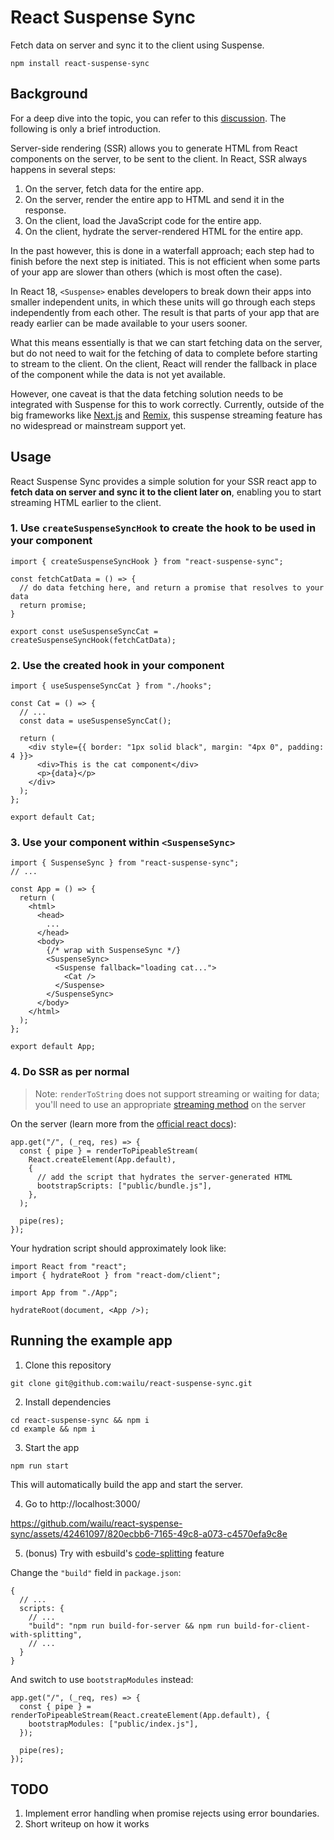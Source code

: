 # React Suspense Sync

Fetch data on server and sync it to the client using Suspense.

```
npm install react-suspense-sync
```

## Background

For a deep dive into the topic, you can refer to this [discussion](https://github.com/reactwg/react-18/discussions/37). The following is only a brief introduction.

Server-side rendering (SSR) allows you to generate HTML from React components on the server, to be sent to the client. In React, SSR always happens in several steps:

1. On the server, fetch data for the entire app.
2. On the server, render the entire app to HTML and send it in the response.
3. On the client, load the JavaScript code for the entire app.
4. On the client, hydrate the server-rendered HTML for the entire app.

In the past however, this is done in a waterfall approach; each step had to finish before the next step is initiated. This is not efficient when some parts of your app are slower than others (which is most often the case).

In React 18, `<Suspense>` enables developers to break down their apps into smaller independent units, in which these units will go through each steps independently from each other. The result is that parts of your app that are ready earlier can be made available to your users sooner.

What this means essentially is that we can start fetching data on the server, but do not need to wait for the fetching of data to complete before starting to stream to the client. On the client, React will render the fallback in place of the component while the data is not yet available.

However, one caveat is that the data fetching solution needs to be integrated with Suspense for this to work correctly. Currently, outside of the big frameworks like [Next.js](https://nextjs.org/docs/app/building-your-application/routing/loading-ui-and-streaming#streaming-with-suspense) and [Remix](https://remix.run/docs/en/main/guides/streaming), this suspense streaming feature has no widespread or mainstream support yet.

## Usage

React Suspense Sync provides a simple solution for your SSR react app to **fetch data on server and sync it to the client later on**, enabling you to start streaming HTML earlier to the client.

### 1. Use `createSuspenseSyncHook` to create the hook to be used in your component

```
import { createSuspenseSyncHook } from "react-suspense-sync";

const fetchCatData = () => {
  // do data fetching here, and return a promise that resolves to your data
  return promise;
}

export const useSuspenseSyncCat = createSuspenseSyncHook(fetchCatData);
```

### 2. Use the created hook in your component

```
import { useSuspenseSyncCat } from "./hooks";

const Cat = () => {
  // ...
  const data = useSuspenseSyncCat();

  return (
    <div style={{ border: "1px solid black", margin: "4px 0", padding: 4 }}>
      <div>This is the cat component</div>
      <p>{data}</p>
    </div>
  );
};

export default Cat;
```

### 3. Use your component within `<SuspenseSync>`

```
import { SuspenseSync } from "react-suspense-sync";
// ...

const App = () => {
  return (
    <html>
      <head>
        ...
      </head>
      <body>
        {/* wrap with SuspenseSync */}
        <SuspenseSync>
          <Suspense fallback="loading cat...">
            <Cat />
          </Suspense>
        </SuspenseSync>
      </body>
    </html>
  );
};

export default App;
```

### 4. Do SSR as per normal

> Note: `renderToString` does not support streaming or waiting for data; you'll need to use an appropriate [streaming method](https://react.dev/reference/react-dom/server/renderToString#migrating-from-rendertostring-to-a-streaming-method-on-the-server) on the server

On the server (learn more from the [official react docs](https://react.dev/reference/react-dom/server/renderToPipeableStream#rendering-a-react-tree-as-html-to-a-nodejs-stream)):

```
app.get("/", (_req, res) => {
  const { pipe } = renderToPipeableStream(
    React.createElement(App.default),
    {
      // add the script that hydrates the server-generated HTML
      bootstrapScripts: ["public/bundle.js"],
    },
  );

  pipe(res);
});
```

Your hydration script should approximately look like:

```
import React from "react";
import { hydrateRoot } from "react-dom/client";

import App from "./App";

hydrateRoot(document, <App />);
```

## Running the example app

1. Clone this repository

```
git clone git@github.com:wailu/react-suspense-sync.git
```

2. Install dependencies

```
cd react-suspense-sync && npm i
cd example && npm i
```

3. Start the app

```
npm run start
```

This will automatically build the app and start the server.

4. Go to http://localhost:3000/

https://github.com/wailu/react-syspense-sync/assets/42461097/820ecbb6-7165-49c8-a073-c4570efa9c8e

5. (bonus) Try with esbuild's [code-splitting](https://esbuild.github.io/api/#splitting) feature

Change the `"build"` field in `package.json`:

```
{
  // ...
  scripts: {
    // ...
    "build": "npm run build-for-server && npm run build-for-client-with-splitting",
    // ...
  }
}
```

And switch to use `bootstrapModules` instead:

```
app.get("/", (_req, res) => {
  const { pipe } = renderToPipeableStream(React.createElement(App.default), {
    bootstrapModules: ["public/index.js"],
  });

  pipe(res);
});
```

## TODO

1. Implement error handling when promise rejects using error boundaries.
2. Short writeup on how it works
